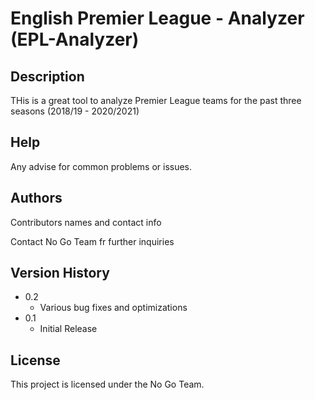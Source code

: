 # English Premier League - Analyzer (EPL-Analyzer)

## Description

THis is a great tool to analyze Premier League teams for the past three seasons (2018/19 - 2020/2021)

## Help

Any advise for common problems or issues.

## Authors

Contributors names and contact info

Contact No Go Team fr further inquiries

## Version History

* 0.2
    * Various bug fixes and optimizations
* 0.1
    * Initial Release

## License

This project is licensed under the No Go Team.
